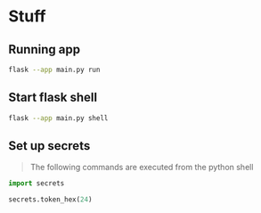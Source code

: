 # Stuff

## Running app

```bash
flask --app main.py run
```

## Start flask shell

```bash
flask --app main.py shell
```

## Set up secrets

> The following commands are executed from the python shell

```python
import secrets

secrets.token_hex(24)

```
